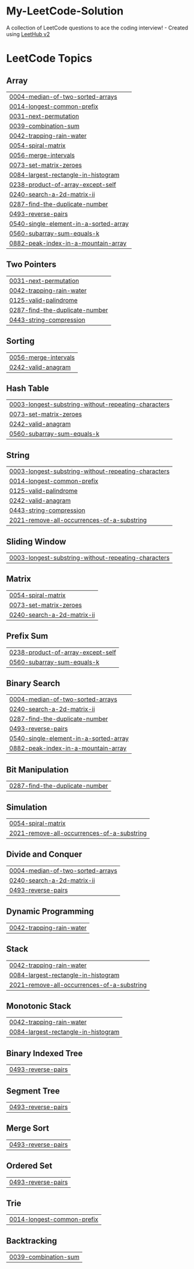 # My-LeetCode-Solution
A collection of LeetCode questions to ace the coding interview! - Created using [LeetHub v2](https://github.com/arunbhardwaj/LeetHub-2.0)

<!---LeetCode Topics Start-->
# LeetCode Topics
## Array
|  |
| ------- |
| [0004-median-of-two-sorted-arrays](https://github.com/BISWOJIT63/My-LeetCode-Solution/tree/master/0004-median-of-two-sorted-arrays) |
| [0014-longest-common-prefix](https://github.com/BISWOJIT63/My-LeetCode-Solution/tree/master/0014-longest-common-prefix) |
| [0031-next-permutation](https://github.com/BISWOJIT63/My-LeetCode-Solution/tree/master/0031-next-permutation) |
| [0039-combination-sum](https://github.com/BISWOJIT63/My-LeetCode-Solution/tree/master/0039-combination-sum) |
| [0042-trapping-rain-water](https://github.com/BISWOJIT63/My-LeetCode-Solution/tree/master/0042-trapping-rain-water) |
| [0054-spiral-matrix](https://github.com/BISWOJIT63/My-LeetCode-Solution/tree/master/0054-spiral-matrix) |
| [0056-merge-intervals](https://github.com/BISWOJIT63/My-LeetCode-Solution/tree/master/0056-merge-intervals) |
| [0073-set-matrix-zeroes](https://github.com/BISWOJIT63/My-LeetCode-Solution/tree/master/0073-set-matrix-zeroes) |
| [0084-largest-rectangle-in-histogram](https://github.com/BISWOJIT63/My-LeetCode-Solution/tree/master/0084-largest-rectangle-in-histogram) |
| [0238-product-of-array-except-self](https://github.com/BISWOJIT63/My-LeetCode-Solution/tree/master/0238-product-of-array-except-self) |
| [0240-search-a-2d-matrix-ii](https://github.com/BISWOJIT63/My-LeetCode-Solution/tree/master/0240-search-a-2d-matrix-ii) |
| [0287-find-the-duplicate-number](https://github.com/BISWOJIT63/My-LeetCode-Solution/tree/master/0287-find-the-duplicate-number) |
| [0493-reverse-pairs](https://github.com/BISWOJIT63/My-LeetCode-Solution/tree/master/0493-reverse-pairs) |
| [0540-single-element-in-a-sorted-array](https://github.com/BISWOJIT63/My-LeetCode-Solution/tree/master/0540-single-element-in-a-sorted-array) |
| [0560-subarray-sum-equals-k](https://github.com/BISWOJIT63/My-LeetCode-Solution/tree/master/0560-subarray-sum-equals-k) |
| [0882-peak-index-in-a-mountain-array](https://github.com/BISWOJIT63/My-LeetCode-Solution/tree/master/0882-peak-index-in-a-mountain-array) |
## Two Pointers
|  |
| ------- |
| [0031-next-permutation](https://github.com/BISWOJIT63/My-LeetCode-Solution/tree/master/0031-next-permutation) |
| [0042-trapping-rain-water](https://github.com/BISWOJIT63/My-LeetCode-Solution/tree/master/0042-trapping-rain-water) |
| [0125-valid-palindrome](https://github.com/BISWOJIT63/My-LeetCode-Solution/tree/master/0125-valid-palindrome) |
| [0287-find-the-duplicate-number](https://github.com/BISWOJIT63/My-LeetCode-Solution/tree/master/0287-find-the-duplicate-number) |
| [0443-string-compression](https://github.com/BISWOJIT63/My-LeetCode-Solution/tree/master/0443-string-compression) |
## Sorting
|  |
| ------- |
| [0056-merge-intervals](https://github.com/BISWOJIT63/My-LeetCode-Solution/tree/master/0056-merge-intervals) |
| [0242-valid-anagram](https://github.com/BISWOJIT63/My-LeetCode-Solution/tree/master/0242-valid-anagram) |
## Hash Table
|  |
| ------- |
| [0003-longest-substring-without-repeating-characters](https://github.com/BISWOJIT63/My-LeetCode-Solution/tree/master/0003-longest-substring-without-repeating-characters) |
| [0073-set-matrix-zeroes](https://github.com/BISWOJIT63/My-LeetCode-Solution/tree/master/0073-set-matrix-zeroes) |
| [0242-valid-anagram](https://github.com/BISWOJIT63/My-LeetCode-Solution/tree/master/0242-valid-anagram) |
| [0560-subarray-sum-equals-k](https://github.com/BISWOJIT63/My-LeetCode-Solution/tree/master/0560-subarray-sum-equals-k) |
## String
|  |
| ------- |
| [0003-longest-substring-without-repeating-characters](https://github.com/BISWOJIT63/My-LeetCode-Solution/tree/master/0003-longest-substring-without-repeating-characters) |
| [0014-longest-common-prefix](https://github.com/BISWOJIT63/My-LeetCode-Solution/tree/master/0014-longest-common-prefix) |
| [0125-valid-palindrome](https://github.com/BISWOJIT63/My-LeetCode-Solution/tree/master/0125-valid-palindrome) |
| [0242-valid-anagram](https://github.com/BISWOJIT63/My-LeetCode-Solution/tree/master/0242-valid-anagram) |
| [0443-string-compression](https://github.com/BISWOJIT63/My-LeetCode-Solution/tree/master/0443-string-compression) |
| [2021-remove-all-occurrences-of-a-substring](https://github.com/BISWOJIT63/My-LeetCode-Solution/tree/master/2021-remove-all-occurrences-of-a-substring) |
## Sliding Window
|  |
| ------- |
| [0003-longest-substring-without-repeating-characters](https://github.com/BISWOJIT63/My-LeetCode-Solution/tree/master/0003-longest-substring-without-repeating-characters) |
## Matrix
|  |
| ------- |
| [0054-spiral-matrix](https://github.com/BISWOJIT63/My-LeetCode-Solution/tree/master/0054-spiral-matrix) |
| [0073-set-matrix-zeroes](https://github.com/BISWOJIT63/My-LeetCode-Solution/tree/master/0073-set-matrix-zeroes) |
| [0240-search-a-2d-matrix-ii](https://github.com/BISWOJIT63/My-LeetCode-Solution/tree/master/0240-search-a-2d-matrix-ii) |
## Prefix Sum
|  |
| ------- |
| [0238-product-of-array-except-self](https://github.com/BISWOJIT63/My-LeetCode-Solution/tree/master/0238-product-of-array-except-self) |
| [0560-subarray-sum-equals-k](https://github.com/BISWOJIT63/My-LeetCode-Solution/tree/master/0560-subarray-sum-equals-k) |
## Binary Search
|  |
| ------- |
| [0004-median-of-two-sorted-arrays](https://github.com/BISWOJIT63/My-LeetCode-Solution/tree/master/0004-median-of-two-sorted-arrays) |
| [0240-search-a-2d-matrix-ii](https://github.com/BISWOJIT63/My-LeetCode-Solution/tree/master/0240-search-a-2d-matrix-ii) |
| [0287-find-the-duplicate-number](https://github.com/BISWOJIT63/My-LeetCode-Solution/tree/master/0287-find-the-duplicate-number) |
| [0493-reverse-pairs](https://github.com/BISWOJIT63/My-LeetCode-Solution/tree/master/0493-reverse-pairs) |
| [0540-single-element-in-a-sorted-array](https://github.com/BISWOJIT63/My-LeetCode-Solution/tree/master/0540-single-element-in-a-sorted-array) |
| [0882-peak-index-in-a-mountain-array](https://github.com/BISWOJIT63/My-LeetCode-Solution/tree/master/0882-peak-index-in-a-mountain-array) |
## Bit Manipulation
|  |
| ------- |
| [0287-find-the-duplicate-number](https://github.com/BISWOJIT63/My-LeetCode-Solution/tree/master/0287-find-the-duplicate-number) |
## Simulation
|  |
| ------- |
| [0054-spiral-matrix](https://github.com/BISWOJIT63/My-LeetCode-Solution/tree/master/0054-spiral-matrix) |
| [2021-remove-all-occurrences-of-a-substring](https://github.com/BISWOJIT63/My-LeetCode-Solution/tree/master/2021-remove-all-occurrences-of-a-substring) |
## Divide and Conquer
|  |
| ------- |
| [0004-median-of-two-sorted-arrays](https://github.com/BISWOJIT63/My-LeetCode-Solution/tree/master/0004-median-of-two-sorted-arrays) |
| [0240-search-a-2d-matrix-ii](https://github.com/BISWOJIT63/My-LeetCode-Solution/tree/master/0240-search-a-2d-matrix-ii) |
| [0493-reverse-pairs](https://github.com/BISWOJIT63/My-LeetCode-Solution/tree/master/0493-reverse-pairs) |
## Dynamic Programming
|  |
| ------- |
| [0042-trapping-rain-water](https://github.com/BISWOJIT63/My-LeetCode-Solution/tree/master/0042-trapping-rain-water) |
## Stack
|  |
| ------- |
| [0042-trapping-rain-water](https://github.com/BISWOJIT63/My-LeetCode-Solution/tree/master/0042-trapping-rain-water) |
| [0084-largest-rectangle-in-histogram](https://github.com/BISWOJIT63/My-LeetCode-Solution/tree/master/0084-largest-rectangle-in-histogram) |
| [2021-remove-all-occurrences-of-a-substring](https://github.com/BISWOJIT63/My-LeetCode-Solution/tree/master/2021-remove-all-occurrences-of-a-substring) |
## Monotonic Stack
|  |
| ------- |
| [0042-trapping-rain-water](https://github.com/BISWOJIT63/My-LeetCode-Solution/tree/master/0042-trapping-rain-water) |
| [0084-largest-rectangle-in-histogram](https://github.com/BISWOJIT63/My-LeetCode-Solution/tree/master/0084-largest-rectangle-in-histogram) |
## Binary Indexed Tree
|  |
| ------- |
| [0493-reverse-pairs](https://github.com/BISWOJIT63/My-LeetCode-Solution/tree/master/0493-reverse-pairs) |
## Segment Tree
|  |
| ------- |
| [0493-reverse-pairs](https://github.com/BISWOJIT63/My-LeetCode-Solution/tree/master/0493-reverse-pairs) |
## Merge Sort
|  |
| ------- |
| [0493-reverse-pairs](https://github.com/BISWOJIT63/My-LeetCode-Solution/tree/master/0493-reverse-pairs) |
## Ordered Set
|  |
| ------- |
| [0493-reverse-pairs](https://github.com/BISWOJIT63/My-LeetCode-Solution/tree/master/0493-reverse-pairs) |
## Trie
|  |
| ------- |
| [0014-longest-common-prefix](https://github.com/BISWOJIT63/My-LeetCode-Solution/tree/master/0014-longest-common-prefix) |
## Backtracking
|  |
| ------- |
| [0039-combination-sum](https://github.com/BISWOJIT63/My-LeetCode-Solution/tree/master/0039-combination-sum) |
<!---LeetCode Topics End-->